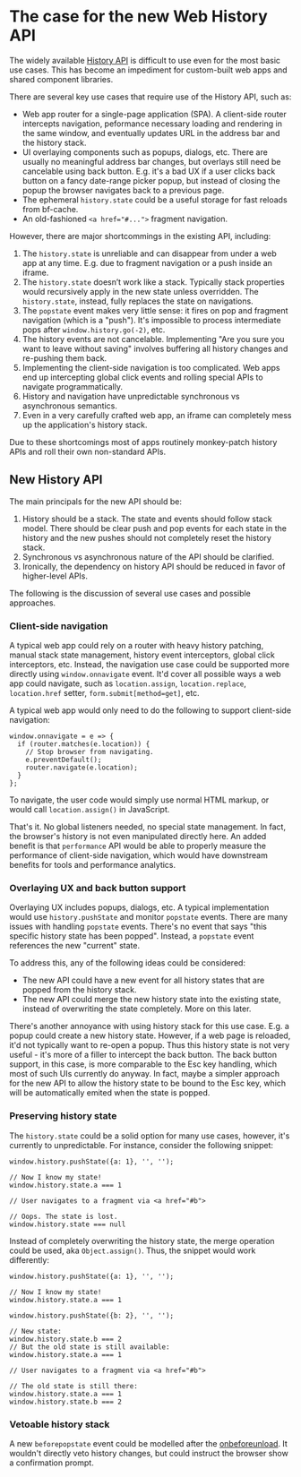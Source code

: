 # The case for the new Web History API

The widely available [History API](https://html.spec.whatwg.org/multipage/browsers.html#the-history-interface)
is difficult to use even for the most basic use cases. This has become an impediment for custom-built web apps
and shared component libraries.

There are several key use cases that require use of the History API, such as:

* Web app router for a single-page application (SPA). A client-side router intercepts navigation,
peformance necessary loading and rendering in the same window, and eventually updates URL in the
address bar and the history stack.
* UI overlaying components such as popups, dialogs, etc. There are usually no meaningful address
bar changes, but overlays still need be cancelable using back button. E.g. it's a bad UX if a user
clicks back button on a fancy date-range picker popup, but instead of closing the popup the browser
navigates back to a previous page.
* The ephemeral `history.state` could be a useful storage for fast reloads from bf-cache.
* An old-fashioned `<a href="#...">` fragment navigation.

However, there are major shortcommings in the existing API, including:

1. The `history.state` is unreliable and can disappear from under a web app at any time.
E.g. due to fragment navigation or a push inside an iframe.
2. The `history.state` doesn’t work like a stack. Typically stack properties would recursively
apply in the new state unless overridden. The `history.state`, instead, fully replaces the state
on navigations.
3. The `popstate` event makes very little sense: it fires on pop and fragment navigation
(which is a "push"). It's impossible to process intermediate pops after `window.history.go(-2)`, etc.
4. The history events are not cancelable. Implementing "Are you sure you want to leave without saving"
involves buffering all history changes and re-pushing them back.
5. Implementing the client-side navigation is too complicated. Web apps end up intercepting global click events
and rolling special APIs to navigate programmatically.
6. History and navigation have unpredictable synchronous vs asynchronous semantics.
7. Even in a very carefully crafted web app, an iframe can completely mess up the application's history
stack.

Due to these shortcomings most of apps routinely monkey-patch history APIs and roll their own
non-standard APIs.


## New History API

The main principals for the new API should be:

1. History should be a stack. The state and events should follow stack model. There should be clear
push and pop events for each state in the history and the new pushes should not completely reset the
history stack.
2. Synchronous vs asynchronous nature of the API should be clarified.
3. Ironically, the dependency on history API should be reduced in favor of higher-level APIs.

The following is the discussion of several use cases and possible approaches.

### Client-side navigation

A typical web app could rely on a router with heavy history patching, manual stack state management,
history event interceptors, global click interceptors, etc. Instead, the navigation use case could be
supported more directly using `window.onnavigate` event. It'd cover all possible ways a web app could
navigate, such as `location.assign`, `location.replace`, `location.href` setter,
`form.submit[method=get]`, etc.

A typical web app would only need to do the following to support client-side navigation:

```
window.onnavigate = e => {
  if (router.matches(e.location)) {
    // Stop browser from navigating.
    e.preventDefault();
    router.navigate(e.location);
  }
};
```

To navigate, the user code would simply use normal HTML markup, or would call `location.assign()`
in JavaScript.

That's it. No global listeners needed, no special state management. In fact, the browser's history
is not even manipulated directly here. An added benefit is that `performance` API would be able
to properly measure the performance of client-side navigation, which would have downstream benefits
for tools and performance analytics.

### Overlaying UX and back button support

Overlaying UX includes popups, dialogs, etc. A typical implementation would use `history.pushState`
and monitor `popstate` events. There are many issues with handling `popstate` events. There's no
event that says "this specific history state has been popped". Instead, a `popstate` event references
the new "current" state.

To address this, any of the following ideas could be considered:

* The new API could have a new event for all history states that are popped from the history stack.
* The new API could merge the new history state into the existing state, instead of overwriting the
state completely. More on this later.

There's another annoyance with using history stack for this use case. E.g. a popup could create a new
history state. However, if a web page is reloaded, it'd not typically want to re-open a popup. Thus
this history state is not very useful - it's more of a filler to intercept the back button. The back
button support, in this case, is more comparable to the Esc key handling, which most of such UIs
currently do anyway. In fact, maybe a simpler approach for the new API to allow the history state to
be bound to the Esc key, which will be automatically emited when the state is popped.

### Preserving history state

The `history.state` could be a solid option for many use cases, however, it's currently to unpredictable.
For instance, consider the following snippet:

```
window.history.pushState({a: 1}, '', '');

// Now I know my state!
window.history.state.a === 1

// User navigates to a fragment via <a href="#b">

// Oops. The state is lost.
window.history.state === null
```

Instead of completely overwriting the history state, the merge operation could be used, aka `Object.assign()`.
Thus, the snippet would work differently:

```
window.history.pushState({a: 1}, '', '');

// Now I know my state!
window.history.state.a === 1

window.history.pushState({b: 2}, '', '');

// New state:
window.history.state.b === 2
// But the old state is still available:
window.history.state.a === 1

// User navigates to a fragment via <a href="#b">

// The old state is still there:
window.history.state.a === 1
window.history.state.b === 2
```

### Vetoable history stack

A new `beforepopstate` event could be modelled after the [onbeforeunload](https://developer.mozilla.org/en-US/docs/Web/API/WindowEventHandlers/onbeforeunload).
It wouldn't directly veto history changes, but could instruct the browser show a confirmation prompt.


